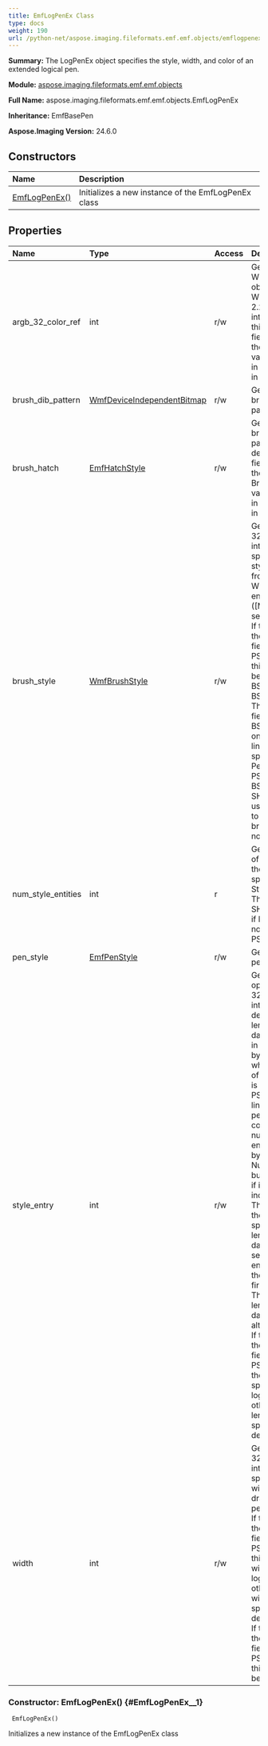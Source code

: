 ```yaml
---
title: EmfLogPenEx Class
type: docs
weight: 190
url: /python-net/aspose.imaging.fileformats.emf.emf.objects/emflogpenex/
---
```


**Summary:** The LogPenEx object specifies the style, width, and color of an extended logical pen.

**Module:** [aspose.imaging.fileformats.emf.emf.objects](/imaging/python-net/aspose.imaging.fileformats.emf.emf.objects/)

**Full Name:** aspose.imaging.fileformats.emf.emf.objects.EmfLogPenEx

**Inheritance:** EmfBasePen

**Aspose.Imaging Version:** 24.6.0

## **Constructors**
| **Name** | **Description** |
| :- | :- |
| [EmfLogPenEx()](#EmfLogPenEx__1) | Initializes a new instance of the EmfLogPenEx class |
## **Properties**
| **Name** | **Type** | **Access** | **Description** |
| :- | :- | :- | :- |
| argb_32_color_ref | int | r/w | Gets or sets a WMF ColorRef object ([MS-WMF] section 2.2.2.8). The interpretation of this<br/>            field depends on the BrushStyle value, as shown in the table later in this section. |
| brush_dib_pattern | [WmfDeviceIndependentBitmap](/imaging/python-net/aspose.imaging.fileformats.wmf.objects/wmfdeviceindependentbitmap/) | r/w | Gets or sets the brush dib pattern. |
| brush_hatch | [EmfHatchStyle](/imaging/python-net/aspose.imaging.fileformats.emf.emf.consts/emfhatchstyle/) | r/w | Gets or sets the brush hatch pattern. The definition of this field depends on the <br/>            BrushStyle value, as shown in the table later in this section. |
| brush_style | [WmfBrushStyle](/imaging/python-net/aspose.imaging.fileformats.wmf.consts/wmfbrushstyle/) | r/w | Gets or sets a 32-bit unsigned integer that specifies a brush style for the pen from the<br/>            WMF BrushStyle enumeration ([MS-WMF] section 2.1.1.4). <br/>            If the pen type in the PenStyle field is PS_GEOMETRIC, this value MUST be either <br/>            BS_SOLID or BS_HATCHED. The value of this field can be BS_NULL, but only if the <br/>            line style specified in PenStyle is PS_NULL. The BS_NULL style SHOULD be used <br/>            to specify a brush that has no effect. |
| num_style_entities | int | r | Gets the number of elements in the array specified in the StyleEntry field. <br/>            This value SHOULD be zero if PenStyle does not specify PS_USERSTYLE. |
| pen_style | [EmfPenStyle](/imaging/python-net/aspose.imaging.fileformats.emf.emf.consts/emfpenstyle/) | r/w | Gets or sets the pen style |
| style_entry | int | r/w | Gets or sets an optional array of 32-bit unsigned integers that defines the lengths of <br/>            dashes and gaps in the line drawn by this pen, when the value of PenStyle <br/>            is PS_USERSTYLE line style for the pen. The array contains a number of <br/>            entries specified by NumStyleEntries, but it is used as if it repeated indefinitely <br/>            The first entry in the array specifies the length of the first dash. The second <br/>            entry specifies the length of the first gap. Thereafter, lengths of dashes and gaps alternate.<br/>            If the pen type in the PenStyle field is PS_GEOMETRIC, the lengths are specified in <br/>            logical units; otherwise, the lengths are specified in device units. |
| width | int | r/w | Gets or sets a 32-bit unsigned integer that specifies the width of the line drawn by the pen.<br/>            If the pen type in the PenStyle field is PS_GEOMETRIC, this value is the width in<br/>             logical units; otherwise, the width is specified in device units. <br/>            If the pen type in the PenStyle field is PS_COSMETIC, this value MUST be 0x00000001. |


### Constructor: EmfLogPenEx() {#EmfLogPenEx__1}


```
 EmfLogPenEx() 
```

Initializes a new instance of the EmfLogPenEx class

